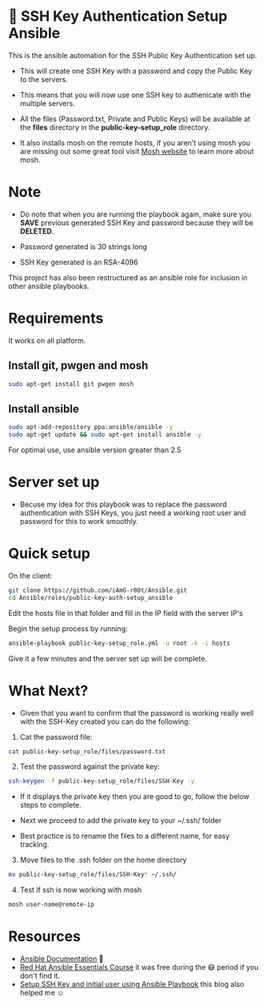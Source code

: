# :genie: SSH Key Authentication Setup Ansible

This is the ansible automation for the SSH Public Key Authentication set up.

* This will create one SSH Key with a password and copy the Public Key to the servers.
- This means that you will now use one SSH key to authenicate with the multiple servers.
+ All the files (Password.txt, Private and Public Keys) will be available at the **files** directory in the **public-key-setup_role** directory.
* It also installs mosh on the remote hosts, if you aren't using mosh you are missing out some great tool visit [Mosh website](https://mosh.org/#) to learn more about mosh.

# Note

- Do note that when you are running the playbook again, make sure you **SAVE** previous generated SSH Key and password because they will be **DELETED**.
+ Password generated is 30 strings long
* SSH Key generated is an RSA-4096

This project has also been restructured as an ansible role for inclusion in other ansible playbooks.

# Requirements 

It works on all platform.

## Install git, pwgen and mosh
```bash
sudo apt-get install git pwgen mosh
```

## Install ansible

```bash
sudo apt-add-repository ppa:ansible/ansible -y
sudo apt-get update && sudo apt-get install ansible -y
```
For optimal use, use ansible version greater than 2.5

# Server set up

* Becuse my idea for this playbook was to replace the password authentication with SSH Keys, you just need a working root user and password for this to work smoothly.

# Quick setup

On the client:

```bash
git clone https://github.com/iAmG-r00t/Ansible.git
cd Ansible/roles/public-key-auth-setup_ansible
```

Edit the hosts file in that folder and fill in the IP field with the  server IP's

Begin the setup process by running:

```bash
ansible-playbook public-key-setup_role.yml -u root -k -i hosts
```

Give it a few minutes and the server set up will be complete.

# What Next?

* Given that you want to confirm that the password is working really well with the SSH-Key created you can do the following:

1. Cat the password file:

```bash
cat public-key-setup_role/files/password.txt
```

2. Test the password against the private key:

```bash
ssh-keygen -f public-key-setup_role/files/SSH-Key -y
```
- If it displays the private key then you are good to go, follow the below steps to complete.
* Next we proceed to add the private key to your ~/.ssh/ folder
+ Best practice is to rename the files to a different name, for easy tracking.

3. Move files to the .ssh folder on the home directory

```bash
mv public-key-setup_role/files/SSH-Key* ~/.ssh/
```

4. Test if ssh is now working with mosh

```bash
mosh user-name@remote-ip
```

# Resources

- [Ansible Documentation](https://docs.ansible.com/) :slightly_smiling_face:
- [Red Hat Ansible Essentials Course](https://www.redhat.com/en/services/training/do007-ansible-essentials-simplicity-automation-technical-overview) it was free during the :mask: period if you don't find it.
- [Setup SSH Key and initial user using Ansible Playbook](https://medium.com/@khandelwal12nidhi/setup-ssh-key-and-initial-user-using-ansible-playbook-61eabbb0dba4) this blog also helped me :relaxed: